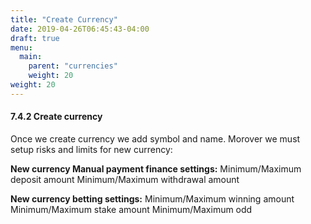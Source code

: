 ```yaml
---
title: "Create Currency"
date: 2019-04-26T06:45:43-04:00
draft: true
menu:
  main:
    parent: "currencies"
    weight: 20
weight: 20
---
```


#### 7.4.2 Create currency

Once we create currency we add symbol and name. Morover we must setup risks and limits for new currency:

**New currency Manual payment finance settings:**
Minimum/Maximum deposit amount
Minimum/Maximum  withdrawal amount

**New currency betting settings:**
Minimum/Maximum winning amount
Minimum/Maximum stake amount
Minimum/Maximum odd
